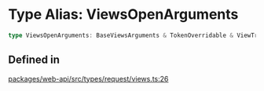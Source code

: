 # Type Alias: ViewsOpenArguments

```ts
type ViewsOpenArguments: BaseViewsArguments & TokenOverridable & ViewTriggerId | ViewInteractivityPointer;
```

## Defined in

[packages/web-api/src/types/request/views.ts:26](https://github.com/slackapi/node-slack-sdk/blob/c15385ef93ccdde9702f52f7d1f445999203d794/packages/web-api/src/types/request/views.ts#L26)
